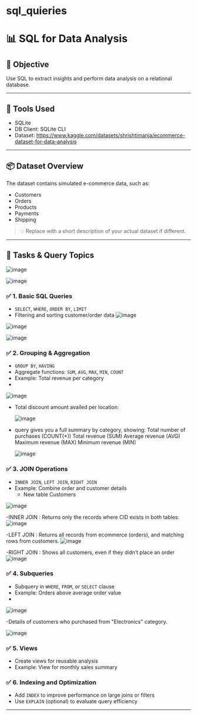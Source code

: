 # sql_quieries
# 📊  SQL for Data Analysis

## 🎯 Objective
Use SQL to extract insights and perform data analysis on a relational database.

---

## 🧰 Tools Used
- SQLite 
- DB Client:  SQLite CLI
- Dataset: https://www.kaggle.com/datasets/shrishtimanja/ecommerce-dataset-for-data-analysis 

---

## 📦 Dataset Overview
The dataset contains simulated e-commerce data, such as:
- Customers
- Orders
- Products
- Payments
- Shipping

> 💡 Replace with a short description of your actual dataset if different.

---

## 🚀 Tasks & Query Topics
![image](https://github.com/user-attachments/assets/9d48cff3-0ef4-4bf2-bf83-bb265405bfd2)

![image](https://github.com/user-attachments/assets/246444d2-78a1-4ca4-8056-3c2924b0b2c4)


### ✅ 1. Basic SQL Queries
- `SELECT`, `WHERE`, `ORDER BY`, `LIMIT`
- Filtering and sorting customer/order data
![image](https://github.com/user-attachments/assets/b00c12ba-48a1-4299-9cf0-73c990ed0c08)

![image](https://github.com/user-attachments/assets/0019c209-f00a-440f-9b77-15edd11cf9e5)

![image](https://github.com/user-attachments/assets/955f8b37-e47e-4489-8277-79aec8a284ea)



### ✅ 2. Grouping & Aggregation
- `GROUP BY`, `HAVING`
- Aggregate functions: `SUM`, `AVG`, `MAX`, `MIN`, `COUNT`
- Example: Total revenue per category
- 
![image](https://github.com/user-attachments/assets/e52fb45d-9520-4536-9c24-33c29eb05aaa)

- Total discount amount availed per location:
  
  ![image](https://github.com/user-attachments/assets/4b516b1c-1ecb-4432-9b40-d18befd00456)
  
- query gives you a full summary by category, showing:
  Total number of purchases (COUNT(*))
  Total revenue (SUM)
  Average revenue (AVG)
  Maximum revenue (MAX)
  Minimum revenue (MIN)
  
  ![image](https://github.com/user-attachments/assets/48e8159b-b766-42f7-962d-8a5cc74de540)




### ✅ 3. JOIN Operations
- `INNER JOIN`, `LEFT JOIN`, `RIGHT JOIN`
- Example: Combine order and customer details
  - New table Customers
    
![image](https://github.com/user-attachments/assets/c007d55a-d398-4f4a-a320-0d7bc5ad8ad2)

-INNER JOIN : Returns only the records where CID exists in both tables:
![image](https://github.com/user-attachments/assets/f8f7863e-621b-444e-b980-ae4e2527905f)

-LEFT JOIN : Returns all records from ecommerce (orders), and matching rows from customers.
![image](https://github.com/user-attachments/assets/e7c1c0f6-d89e-44ea-8ff9-2f44768ce4f1)

-RIGHT JOIN : Shows all customers, even if they didn’t place an order 
![image](https://github.com/user-attachments/assets/021920ff-03a1-4171-97e1-eb0c28748f21)





### ✅ 4. Subqueries
- Subquery in `WHERE`, `FROM`, or `SELECT` clause
- Example: Orders above average order value
- 
![image](https://github.com/user-attachments/assets/829985dd-7c02-44ec-9f15-6968d5edca56)

-Details of customers who purchased from "Electronics" category.

![image](https://github.com/user-attachments/assets/13b6e64a-e3ca-4795-9e15-4a361abd5b14)



### ✅ 5. Views
- Create views for reusable analysis
- Example: View for monthly sales summary



### ✅ 6. Indexing and Optimization
- Add `INDEX` to improve performance on large joins or filters
- Use `EXPLAIN` (optional) to evaluate query efficiency


---



